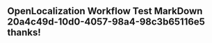 <properties
ms.topic="hero-topic"
ms.test1="hero-topic"
ms.test2="test"/>


## OpenLocalization Workflow Test MarkDown 20a4c49d-10d0-4057-98a4-98c3b65116e5 thanks!



<!--HONumber=Jul16_HO2-->


